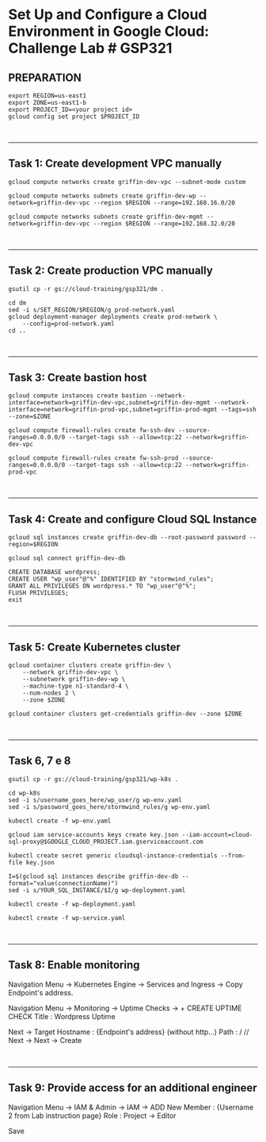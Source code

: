 # **Set Up and Configure a Cloud Environment in Google Cloud: Challenge Lab # GSP321**

## **PREPARATION**

    export REGION=us-east1
    export ZONE=us-east1-b
    export PROJECT_ID=<your project id>
    gcloud config set project $PROJECT_ID

<br>

___
## **Task 1: Create development VPC manually**

    gcloud compute networks create griffin-dev-vpc --subnet-mode custom
>
    gcloud compute networks subnets create griffin-dev-wp --network=griffin-dev-vpc --region $REGION --range=192.168.16.0/20
>
    gcloud compute networks subnets create griffin-dev-mgmt --network=griffin-dev-vpc --region $REGION --range=192.168.32.0/20

<br>

___
## **Task 2: Create production VPC manually**

    gsutil cp -r gs://cloud-training/gsp321/dm .
>
    cd dm
    sed -i s/SET_REGION/$REGION/g prod-network.yaml
    gcloud deployment-manager deployments create prod-network \
        --config=prod-network.yaml
    cd ..

<br>

___
## **Task 3: Create bastion host**

    gcloud compute instances create bastion --network-interface=network=griffin-dev-vpc,subnet=griffin-dev-mgmt --network-interface=network=griffin-prod-vpc,subnet=griffin-prod-mgmt --tags=ssh --zone=$ZONE
>
    gcloud compute firewall-rules create fw-ssh-dev --source-ranges=0.0.0.0/0 --target-tags ssh --allow=tcp:22 --network=griffin-dev-vpc
>
    gcloud compute firewall-rules create fw-ssh-prod --source-ranges=0.0.0.0/0 --target-tags ssh --allow=tcp:22 --network=griffin-prod-vpc

<br>

___
## **Task 4: Create and configure Cloud SQL Instance**

    gcloud sql instances create griffin-dev-db --root-password password --region=$REGION
>
    gcloud sql connect griffin-dev-db
>
    CREATE DATABASE wordpress;
    CREATE USER "wp_user"@"%" IDENTIFIED BY "stormwind_rules";
    GRANT ALL PRIVILEGES ON wordpress.* TO "wp_user"@"%";
    FLUSH PRIVILEGES;
    exit

<br>

___
## **Task 5: Create Kubernetes cluster**

    gcloud container clusters create griffin-dev \
        --network griffin-dev-vpc \
        --subnetwork griffin-dev-wp \
        --machine-type n1-standard-4 \
        --num-nodes 2 \
        --zone $ZONE
 >
    gcloud container clusters get-credentials griffin-dev --zone $ZONE

<br>

___
## **Task 6, 7 e 8**

    gsutil cp -r gs://cloud-training/gsp321/wp-k8s .
>
    cd wp-k8s
    sed -i s/username_goes_here/wp_user/g wp-env.yaml
    sed -i s/password_goes_here/stormwind_rules/g wp-env.yaml
>
    kubectl create -f wp-env.yaml
>
    gcloud iam service-accounts keys create key.json --iam-account=cloud-sql-proxy@$GOOGLE_CLOUD_PROJECT.iam.gserviceaccount.com
>
    kubectl create secret generic cloudsql-instance-credentials --from-file key.json
>
    I=$(gcloud sql instances describe griffin-dev-db --format="value(connectionName)")
    sed -i s/YOUR_SQL_INSTANCE/$I/g wp-deployment.yaml
>
    kubectl create -f wp-deployment.yaml
>
    kubectl create -f wp-service.yaml

<br>

___
## **Task 8: Enable monitoring**

Navigation Menu -> Kubernetes Engine -> Services and Ingress -> Copy Endpoint's address.

Navigation Menu -> Monitoring -> Uptime Checks -> + CREATE UPTIME CHECK Title : Wordpress Uptime 

Next -> Target Hostname : {Endpoint's address} (without http...) Path : / // Next -> Next -> Create

<br>

___
## **Task 9: Provide access for an additional engineer**

Navigation Menu -> IAM & Admin -> IAM -> ADD New Member : {Username 2 from Lab instruction page} Role : Project -> Editor

Save
